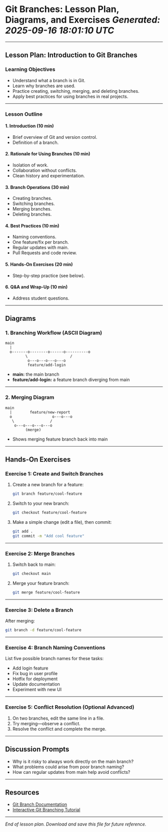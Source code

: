 # Git Branches: Lesson Plan, Diagrams, and Exercises  *Generated: 2025-09-16 18:01:10 UTC*

---

## **Lesson Plan: Introduction to Git Branches**

### **Learning Objectives**
- Understand what a branch is in Git.
- Learn why branches are used.
- Practice creating, switching, merging, and deleting branches.
- Apply best practices for using branches in real projects.

---

### **Lesson Outline**

#### 1. **Introduction (10 min)**
- Brief overview of Git and version control.
- Definition of a branch.

#### 2. **Rationale for Using Branches (10 min)**
- Isolation of work.
- Collaboration without conflicts.
- Clean history and experimentation.

#### 3. **Branch Operations (30 min)**
- Creating branches.
- Switching branches.
- Merging branches.
- Deleting branches.

#### 4. **Best Practices (10 min)**
- Naming conventions.
- One feature/fix per branch.
- Regular updates with main.
- Pull Requests and code review.

#### 5. **Hands-On Exercises (20 min)**
- Step-by-step practice (see below).

#### 6. **Q&A and Wrap-Up (10 min)**
- Address student questions.

---

## **Diagrams**

### **1. Branching Workflow (ASCII Diagram)**

```
main
  |
  o-------o--------o------o----------o
         \                   /
          o---o---o---o---o
          feature/add-login
```
- **main:** the main branch
- **feature/add-login:** a feature branch diverging from main

---

### **2. Merging Diagram**

```
main
  |        feature/new-report
  o                  o---o---o
   \                /
    o---o---o---o---o
         (merge)
```
- Shows merging feature branch back into main

---

## **Hands-On Exercises**

### **Exercise 1: Create and Switch Branches**

1. Create a new branch for a feature:
    ```sh
    git branch feature/cool-feature
    ```
2. Switch to your new branch:
    ```sh
    git checkout feature/cool-feature
    ```
3. Make a simple change (edit a file), then commit:
    ```sh
    git add .
    git commit -m "Add cool feature"
    ```

---

### **Exercise 2: Merge Branches**

1. Switch back to main:
    ```sh
    git checkout main
    ```
2. Merge your feature branch:
    ```sh
    git merge feature/cool-feature
    ```

---

### **Exercise 3: Delete a Branch**

After merging:
```sh
git branch -d feature/cool-feature
```

---

### **Exercise 4: Branch Naming Conventions**

List five possible branch names for these tasks:
- Add login feature
- Fix bug in user profile
- Hotfix for deployment
- Update documentation
- Experiment with new UI

---

### **Exercise 5: Conflict Resolution (Optional Advanced)**

1. On two branches, edit the same line in a file.
2. Try merging—observe a conflict.
3. Resolve the conflict and complete the merge.

---

## **Discussion Prompts**

- Why is it risky to always work directly on the main branch?
- What problems could arise from poor branch naming?
- How can regular updates from main help avoid conflicts?

---

## **Resources**

- [Git Branch Documentation](https://git-scm.com/book/en/v2/Git-Branching-Branches-in-a-Nutshell)
- [Interactive Git Branching Tutorial](https://learngitbranching.js.org/)

---

*End of lesson plan. Download and save this file for future reference.*